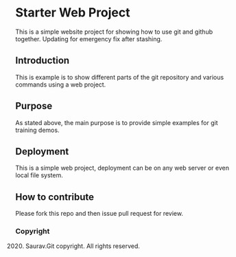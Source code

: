 # Starter Web Project

This is a simple website project for showing how to use git and github together. Updating for emergency fix after stashing.

## Introduction

This is example is to show different parts of the git repository and various commands using a web project.

## Purpose

As stated above, the main purpose is to provide simple examples for git training demos.

## Deployment

This is a simple web project, deployment can be on any web server or even local file system.

## How to contribute

Please fork this repo and then issue pull request for review.

### Copyright

2020. Saurav.Git copyright. All rights reserved.